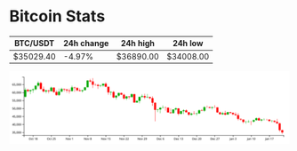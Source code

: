 # Bitcoin Stats

BTC/USDT|24h change|24h high|24h low|
|---|---|---|---|
|$35029.40|-4.97%|$36890.00|$34008.00|

<img src="./chart.svg">
